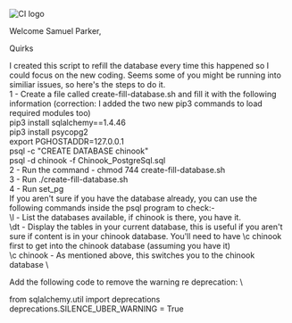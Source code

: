![CI logo](https://codeinstitute.s3.amazonaws.com/fullstack/ci_logo_small.png)

Welcome Samuel Parker,




Quirks

I created this script to refill the database every time this happened so I could focus on the new coding. Seems some of you might be running into similiar issues, so here's the steps to do it.\
1 - Create a file called create-fill-database.sh and fill it with the following information (correction: I added the two new pip3 commands to load required modules too) \
pip3 install sqlalchemy==1.4.46 \
pip3 install psycopg2 \
export PGHOSTADDR=127.0.0.1 \
psql -c "CREATE DATABASE chinook" \
psql -d chinook -f Chinook_PostgreSql.sql \
2 - Run the command - chmod 744 create-fill-database.sh \
3 - Run ./create-fill-database.sh \
4 - Run set_pg \
If you aren't sure if you have the database already, you can use the following commands inside the psql program to check:- \
\l - List the databases available, if chinook is there, you have it. \
\dt - Display the tables in your current database, this is useful if you aren't sure if content is in your chinook database. You'll need to have \c chinook first to get into the chinook database (assuming you have it) \
\c chinook - As mentioned above, this switches you to the chinook database \


Add the following code to remove the warning re deprecation: \

from sqlalchemy.util import deprecations
deprecations.SILENCE_UBER_WARNING = True
